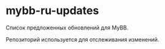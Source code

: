 # mybb-ru-updates

Список предложенных обновлений для MyBB.

Репозиторий используется для отслеживания изменений.
